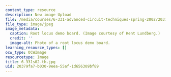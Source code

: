 ```yaml
---
content_type: resource
description: New image Upload
file: /media/courses/6-331-advanced-circuit-techniques-spring-2002/20379fa7b0309eea55af1d656309bf89_6-331s02-th.jpg
file_type: image/jpeg
image_metadata:
  caption: Root locus demo board. (Image courtesy of Kent Lundberg.)
  credit: ''
  image-alt: Photo of a root locus demo board.
learning_resource_types: []
ocw_type: OCWImage
resourcetype: Image
title: 6-331s02-th.jpg
uid: 20379fa7-b030-9eea-55af-1d656309bf89
---
```

